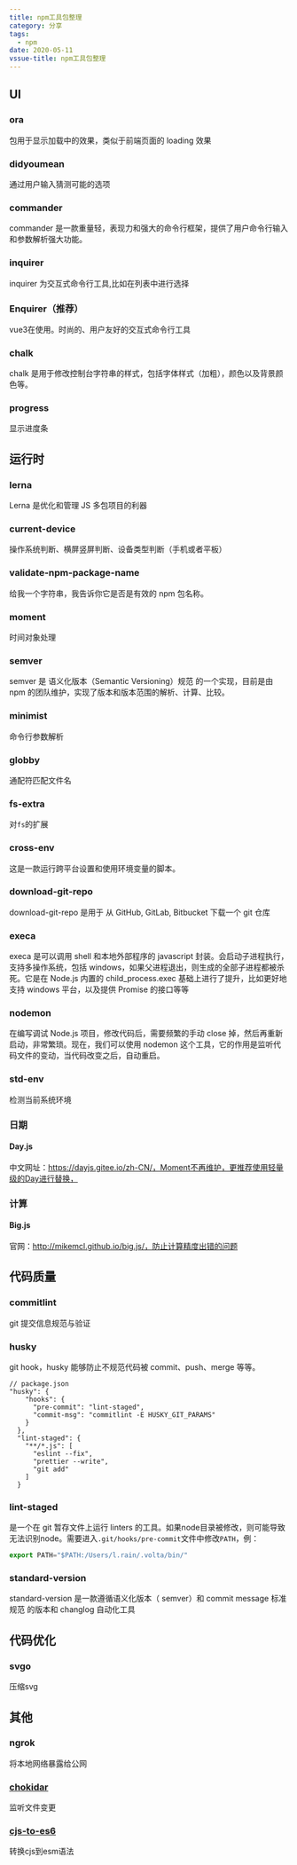 ```yaml
---
title: npm工具包整理
category: 分享
tags:
  - npm
date: 2020-05-11
vssue-title: npm工具包整理
---
```


## UI

### ora

包用于显示加载中的效果，类似于前端页面的 loading 效果

### didyoumean

通过用户输入猜测可能的选项

### commander

commander 是一款重量轻，表现力和强大的命令行框架，提供了用户命令行输入和参数解析强大功能。

### inquirer

inquirer 为交互式命令行工具,比如在列表中进行选择

### Enquirer（推荐）

vue3在使用。时尚的、用户友好的交互式命令行工具

### chalk

chalk 是用于修改控制台字符串的样式，包括字体样式（加粗），颜色以及背景颜色等。
### progress

显示进度条
## 运行时

### lerna

Lerna 是优化和管理 JS 多包项目的利器

### current-device

操作系统判断、横屏竖屏判断、设备类型判断（手机或者平板）

### validate-npm-package-name

给我一个字符串，我告诉你它是否是有效的 npm 包名称。

### moment

时间对象处理

### semver

semver 是 语义化版本（Semantic Versioning）规范 的一个实现，目前是由 npm 的团队维护，实现了版本和版本范围的解析、计算、比较。

### minimist

命令行参数解析

### globby

通配符匹配文件名

### fs-extra

对`fs`的扩展

### cross-env

这是一款运行跨平台设置和使用环境变量的脚本。

### download-git-repo

download-git-repo 是用于 从 GitHub, GitLab, Bitbucket 下载一个 git 仓库

### execa

execa 是可以调用 shell 和本地外部程序的 javascript 封装。会启动子进程执行，支持多操作系统，包括 windows，如果父进程退出，则生成的全部子进程都被杀死。它是在 Node.js 内置的 child_process.exec 基础上进行了提升，比如更好地支持 windows 平台，以及提供 Promise 的接口等等

### nodemon

在编写调试 Node.js 项目，修改代码后，需要频繁的手动 close 掉，然后再重新启动，非常繁琐。现在，我们可以使用 nodemon 这个工具，它的作用是监听代码文件的变动，当代码改变之后，自动重启。

### std-env

检测当前系统环境

### 日期

#### Day.js

中文网址：https://dayjs.gitee.io/zh-CN/，Moment不再维护，更推荐使用轻量级的Day进行替换，

### 计算

#### Big.js

官网：http://mikemcl.github.io/big.js/，防止计算精度出错的问题

## 代码质量

### commitlint

git 提交信息规范与验证

### husky

git hook，husky 能够防止不规范代码被 commit、push、merge 等等。

```
// package.json
"husky": {
    "hooks": {
      "pre-commit": "lint-staged",
      "commit-msg": "commitlint -E HUSKY_GIT_PARAMS"
    }
  },
  "lint-staged": {
    "**/*.js": [
      "eslint --fix",
      "prettier --write",
      "git add"
    ]
  }
```

### lint-staged

是一个在 git 暂存文件上运行 linters 的工具。如果node目录被修改，则可能导致无法识别node。需要进入`.git/hooks/pre-commit`文件中修改`PATH`，例：

```js
export PATH="$PATH:/Users/l.rain/.volta/bin/"
```



### standard-version

standard-version 是一款遵循语义化版本（ semver）和 commit message 标准规范 的版本和 changlog 自动化工具

## 代码优化

### svgo

压缩svg

## 其他

### ngrok

将本地网络暴露给公网

### **[chokidar](https://github.com/paulmillr/chokidar)**

监听文件变更

### **[cjs-to-es6](https://github.com/nolanlawson/cjs-to-es6)**

转换cjs到esm语法